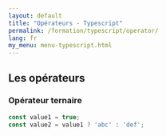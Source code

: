 ```yaml
---
layout: default
title: "Opérateurs - Typescript"
permalink: /formation/typescript/operator/
lang: fr
my_menu: menu-typescript.html
---
```


## Les opérateurs

### Opérateur ternaire

```ts
const value1 = true;
const value2 = value1 ? 'abc' : 'def';
```
